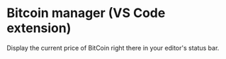 # Bitcoin manager (VS Code extension)

Display the current price of BitCoin right there in your editor's status bar.
